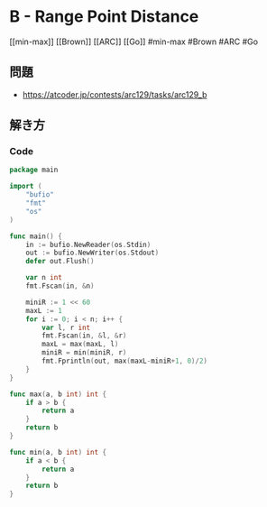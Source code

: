 # B - Range Point Distance
[[min-max]] [[Brown]] [[ARC]] [[Go]]
#min-max #Brown #ARC #Go 

## 問題
- https://atcoder.jp/contests/arc129/tasks/arc129_b

## 解き方
### Code
```go
package main

import (
	"bufio"
	"fmt"
	"os"
)

func main() {
	in := bufio.NewReader(os.Stdin)
	out := bufio.NewWriter(os.Stdout)
	defer out.Flush()

	var n int
	fmt.Fscan(in, &n)

	miniR := 1 << 60
	maxL := 1
	for i := 0; i < n; i++ {
		var l, r int
		fmt.Fscan(in, &l, &r)
		maxL = max(maxL, l)
		miniR = min(miniR, r)
		fmt.Fprintln(out, max(maxL-miniR+1, 0)/2)
	}
}

func max(a, b int) int {
	if a > b {
		return a
	}
	return b
}

func min(a, b int) int {
	if a < b {
		return a
	}
	return b
}
```